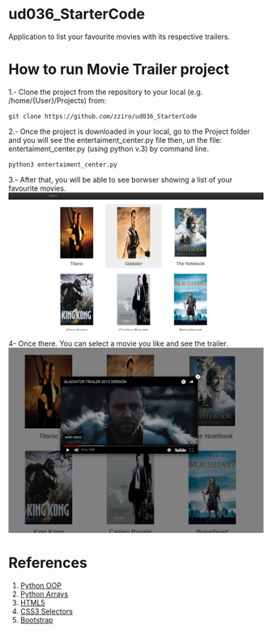 # ud036_StarterCode
Application to list your favourite movies with its respective trailers.

# How to run Movie Trailer project

1.- Clone the project from the repository to your local (e.g. /home/{User}/Projects) from:	
	
	git clone https://github.com/zziro/ud036_StarterCode

2.- Once the project is downloaded in your local, go to the Project folder and you will see the entertaiment_center.py file then, un the file: 		entertaiment_center.py (using python v.3) by command line.

	python3 entertaiment_center.py

3.- After that, you will be able to see borwser showing a list of your favourite movies.
![alt text][trailers]

4- Once there. You can select a movie you like and see the trailer.
![alt text][movie_trailer]

[trailers]: https://github.com/zziro/ud036_StarterCode/blob/master/images/trailers.png
[movie_trailer]: https://github.com/zziro/ud036_StarterCode/blob/master/images/movie_trailer.png


# References

1. [Python OOP](https://python.swaroopch.com/oop.html)
2. [Python Arrays](https://www.programiz.com/python-programming/array)
3. [HTML5](https://developer.mozilla.org/en-US/docs/Web/Guide/HTML/HTML5)
4. [CSS3 Selectors](https://css-tricks.com/multiple-class-id-selectors/)
5. [Bootstrap](https://getbootstrap.com/docs/3.3/getting-started/)

